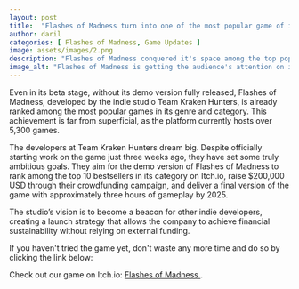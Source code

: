 ```yaml
---
layout: post
title:  "Flashes of Madness turn into one of the most popular game of it's genre on Itch.io"
author: daril
categories: [ Flashes of Madness, Game Updates ]
image: assets/images/2.png
description: "Flashes of Madness conquered it's space among the top popular games on itch"
image_alt: "Flashes of Madness is getting the audience's attention on itch and it among the top popular games"
---
```

Even in its beta stage, without its demo version fully released, Flashes of Madness, developed by the indie studio Team Kraken Hunters, is already ranked among the most popular games in its genre and category. This achievement is far from superficial, as the platform currently hosts over 5,300 games.

The developers at Team Kraken Hunters dream big. Despite officially starting work on the game just three weeks ago, they have set some truly ambitious goals. They aim for the demo version of Flashes of Madness to rank among the top 10 bestsellers in its category on Itch.io, raise $200,000 USD through their crowdfunding campaign, and deliver a final version of the game with approximately three hours of gameplay by 2025.

The studio’s vision is to become a beacon for other indie developers, creating a launch strategy that allows the company to achieve financial sustainability without relying on external funding.

If you haven't tried the game yet, don't waste any more time and do so by clicking the link below:

<p>
    Check out our game on Itch.io: 
    <a href="https://teamkrakenhunters.itch.io/flashes-of-madness" target="_blank">
        Flashes of Madness
    </a>.
</p>